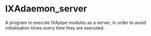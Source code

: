 # IXAdaemon_server

A program to execute IXApipe modules as a server, in order to avoid initialization times every time they are executed.

